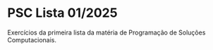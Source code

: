 # PSC Lista 01/2025

Exercícios da primeira lista da matéria de Programação de Soluções Computacionais.
